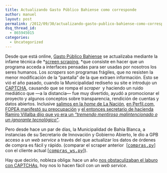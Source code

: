 ```yaml
---
title: Actualizando Gasto Público Bahiense como corresponde
author: manuel
layout: post
permalink: /2012/09/30/actualizando-gasto-publico-bahiense-como-corresponde/
dsq_thread_id:
  - 865945015
categories:
  - Uncategorized
---
```

Desde que está online, <a title="Gasto Público Bahiense" href="http://gastopublicobahiense.org" target="_blank">Gasto Público Bahiense</a> se actualizaba mediante la infame técnica de *<a href="http://es.wikipedia.org/wiki/Screen_scraping" target="_blank">screen scraping</a>, *que consiste en hacer que un programa acceda a interfaces pensadas para ser usadas por nosotros los seres humanos. Los *scrapers* son programas frágiles, que no resisten la menor modificación de la &#8220;pantalla&#8221; de la que extraen información. Esto se vió el año pasado, cuando la Municipalidad rediseño su site e introdujo un [CAPTCHA][1], causando que se rompa el *scraper*  y haciendo un ruido mediático que —a la distancia— fue muy divertido, ayudó a promocionar el proyecto y algunos conceptos sobre transparencia, rendición de cuentas y datos abiertos. Inclusive <a href="http://www.lanacion.com.ar/1387132-complican-al-acceso-a-informacion-publica-en-bahia-blancacomplican-al-acceso-a-informacion-publica-en-bahia-blanca?utm_source=twitterfeed&utm_medium=twitter" target="_blank">salimos en la <em>home</em> de La Nación</a>, [en Perfil.com][2], [FOPEA manifestó su preocupación][3] y [el entonces secretario de hacienda Ramiro Villalba dijo que yo era un *&#8220;tremendo mentiroso malintencionado o un ignorante tecnológico&#8221;*][4].

Pero desde hace un par de días, la Municipalidad de Bahía Blanca, a instancias de su Secretario de Innovación y Gobierno Abierto, le dio a GPB acceso a un *web service* a través del que actualizar los datos de órdenes de compra es fácil y rápido. (comparar el scraper anterior  [[<tt>compras.py</tt>][5]] con el cliente actual [[<tt>compras_ws.py</tt>][6]]).

Hay que decirlo, nobleza obliga: hace un año [nos obstaculizaban el laburo con CAPTCHAs][7], hoy nos lo hacen fácil con un *web service*. &nbsp;

 [1]: http://es.wikipedia.org/wiki/CAPTCHA
 [2]: http://www.perfil.com/contenidos/2011/11/17/noticia_0030.html
 [3]: http://fopea.org/Inicio/Fopea_expresa_su_preocupacion_por_cambios_en_el_sitio_web_del_gobierno_de_Bahia_Blanca
 [4]: http://www.cafexmediodigital.com.ar/index.php?option=com_content&task=view&id=14148&Itemid=1
 [5]: https://github.com/jazzido/GPB/blob/master/gpbscraper/gpbscraper/spiders/compras.py
 [6]: https://github.com/jazzido/GPB/blob/master/gpbscraper/gpbscraper/spiders/compras_ws.py
 [7]: http://blog.jazzido.com/2011/07/05/algunas-notas-sobre-el-captcha-gate/
